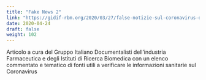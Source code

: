 ```yaml
---
title: "Fake News 2"
link: "https://gidif-rbm.org/2020/03/27/false-notizie-sul-coronavirus-dove-verificarle/"
date: 2020-04-24
draft: false
weight: 102
---
```


Articolo a cura del Gruppo Italiano Documentalisti dell’industria Farmaceutica e degli Istituti di Ricerca Biomedica con un elenco commentato e tematico di fonti utili a verificare le informazioni sanitarie sul Coronavirus